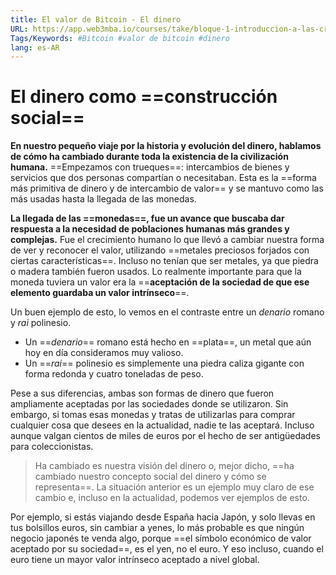 ```yaml
---
title: El valor de Bitcoin - El dinero
URL: https://app.web3mba.io/courses/take/bloque-1-introduccion-a-las-criptomonedas/texts/35218327-u1-3-2-el-valor-de-bitcoin-el-dinero
Tags/Keywords: #Bitcoin #valor de bitcoin #dinero
lang: es-AR
---
```

# El dinero como ==construcción social==
**En nuestro pequeño viaje por la historia y evolución del dinero, hablamos de cómo ha cambiado durante toda la existencia de la civilización humana.**
==Empezamos con trueques==: intercambios de bienes y servicios que dos personas compartían o necesitaban. Esta es la ==forma más primitiva de dinero y de intercambio de valor== y se mantuvo como las más usadas hasta la llegada de las monedas.

**La llegada de las ==monedas==, fue un avance que buscaba dar respuesta a la necesidad de poblaciones humanas más grandes y complejas.** Fue el crecimiento humano lo que llevó a cambiar nuestra forma de ver y reconocer el valor, utilizando ==metales preciosos forjados con ciertas características==. Incluso no tenían que ser metales, ya que piedra o madera también fueron usados. Lo realmente importante para que la moneda tuviera un valor era la ==**aceptación de la sociedad de que ese elemento guardaba un valor intrínseco**==.

Un buen ejemplo de esto, lo vemos en el contraste entre un _denario_ romano y _rai_ polinesio. 
-   Un ==_denario_== romano está hecho en ==plata==, un metal que aún hoy en día consideramos muy valioso. 
-   Un ==_rai_== polinesio es simplemente una piedra caliza gigante con forma redonda y cuatro toneladas de peso. 

Pese a sus diferencias, ambas son formas de dinero que fueron ampliamente aceptadas por las sociedades donde se utilizaron. Sin embargo, si tomas esas monedas y tratas de utilizarlas para comprar cualquier cosa que desees en la actualidad, nadie te las aceptará. Incluso aunque valgan cientos de miles de euros por el hecho de ser antigüedades para coleccionistas.

>Ha cambiado es nuestra visión del dinero o, mejor dicho, ==ha cambiado nuestro concepto social del dinero y cómo se representa==. La situación anterior es un ejemplo muy claro de ese cambio e, incluso en la actualidad, podemos ver ejemplos de esto.

Por ejemplo, si estás viajando desde España hacia Japón, y solo llevas en tus bolsillos euros, sin cambiar a yenes, lo más probable es que ningún negocio japonés te venda algo, porque ==el símbolo económico de valor aceptado por su sociedad==, es el yen, no el euro. Y eso incluso, cuando el euro tiene un mayor valor intrínseco aceptado a nivel global.
